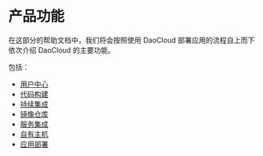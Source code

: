 # 产品功能

在这部分的帮助文档中，我们将会按照使用 DaoCloud 部署应用的流程自上而下依次介绍 DaoCloud 的主要功能。

包括：

* [用户中心](profile.md)
* [代码构建](build-flows.md)
* [持续集成](continuous-integration/README.md)
* [镜像仓库](packages.md)
* [服务集成](services.md)
* [自有主机](runtimes.md)
* [应用部署](deployment.md)
